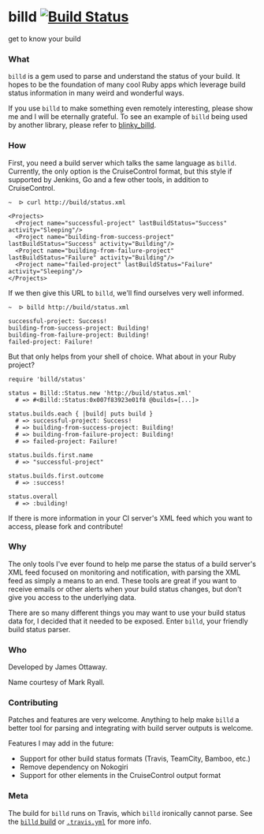 # billd [![Build Status](https://secure.travis-ci.org/jamesottaway/billd.png)](http://travis-ci.org/jamesottaway/billd)

get to know your build

### What

`billd` is a gem used to parse and understand the status of your build. It hopes to be the foundation of many cool Ruby apps which leverage build status information in many weird and wonderful ways.

If you use `billd` to make something even remotely interesting, please show me and I will be eternally grateful. To see an example of `billd` being used by another library, please refer to [blinky_billd](https://github.com/jamesottaway/blinky_billd).

### How

First, you need a build server which talks the same language as `billd`. Currently, the only option is the CruiseControl format, but this style if supported by Jenkins, Go and a few other tools, in addition to CruiseControl.

    ~  ᐅ curl http://build/status.xml
    
    <Projects>
      <Project name="successful-project" lastBuildStatus="Success" activity="Sleeping"/>
      <Project name="building-from-success-project" lastBuildStatus="Success" activity="Building"/>
      <Project name="building-from-failure-project" lastBuildStatus="Failure" activity="Building"/>
      <Project name="failed-project" lastBuildStatus="Failure" activity="Sleeping"/>
    </Projects>

If we then give this URL to `billd`, we'll find ourselves very well informed.

    ~  ᐅ billd http://build/status.xml
    
    successful-project: Success!
    building-from-success-project: Building!
    building-from-failure-project: Building!
    failed-project: Failure!

But that only helps from your shell of choice. What about in your Ruby project?

    require 'billd/status'

    status = Billd::Status.new 'http://build/status.xml'
      # => #<Billd::Status:0x007f83923e01f8 @builds=[...]>

    status.builds.each { |build| puts build }
      # => successful-project: Success!
      # => building-from-success-project: Building!
      # => building-from-failure-project: Building!
      # => failed-project: Failure!

    status.builds.first.name
      # => "successful-project"

    status.builds.first.outcome
      # => :success!

    status.overall
      # => :building!

If there is more information in your CI server's XML feed which you want to access, please fork and contribute!

### Why

The only tools I've ever found to help me parse the status of a build server's XML feed focused on monitoring and notification, with parsing the XML feed as simply a means to an end. These tools are great if you want to receive emails or other alerts when your build status changes, but don't give you access to the underlying data.

There are so many different things you may want to use your build status data for, I decided that it needed to be exposed. Enter `billd`, your friendly build status parser.

### Who

Developed by James Ottaway.

Name courtesy of Mark Ryall.

### Contributing

Patches and features are very welcome. Anything to help make `billd` a better tool for parsing and integrating with build server outputs is welcome.

Features I may add in the future:

* Support for other build status formats (Travis, TeamCity, Bamboo, etc.)
* Remove dependency on Nokogiri
* Support for other elements in the CruiseControl output format

### Meta

The build for `billd` runs on Travis, which `billd` ironically cannot parse. See the [`billd` build](http://travis-ci.org/jamesottaway/billd) or [`.travis.yml`](https://github.com/jamesottaway/billd/blob/master/.travis.yml) for more info.
